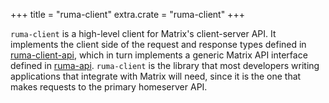 +++
title = "ruma-client"
extra.crate = "ruma-client"
+++

`ruma-client` is a high-level client for Matrix's client-server API.
It implements the client side of the request and response types defined in [ruma-client-api](/projects/ruma-client-api/), which in turn implements a generic Matrix API interface defined in [ruma-api](/projects/ruma-api/).
`ruma-client` is the library that most developers writing applications that integrate with Matrix will need, since it is the one that makes requests to the primary homeserver API.

